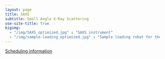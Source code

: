 ```yaml
---
layout: page
title: SAXS
subtitle: Small Angle X-Ray Scattering
use-site-title: true
bigimg:
  - "/img/SAXS_optimized.jpg" : "SAXS instrument"
  - "/img/sample-loading_optimized.jpg" : "Sample loading robot for the SAXS"
---
```


<a href="{{ site.baseurl }}/scheduling_saxs/">Scheduling information</a>
